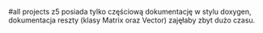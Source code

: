 #all projects
z5 posiada tylko częściową dokumentację w stylu doxygen, dokumentacja reszty (klasy Matrix oraz Vector) zajęłaby zbyt dużo czasu.
